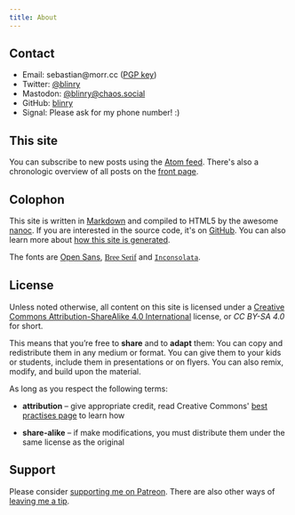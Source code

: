 ```yaml
---
title: About
---
```


## Contact

- Email: <span>s<span title="ihate@spam.com</span>">e</span>bastian</span>&#64;morr<i title="</i>mailto:">.</i>cc ([PGP key](http://pgp.mit.edu:11371/pks/lookup?op=vindex&search=0x457598F2A624F8B6))
- Twitter: [@blinry](https://twitter.com/blinry)
- Mastodon: [@blinry@chaos.social](https://chaos.social/@blinry)
- GitHub: [blinry](https://github.com/blinry)
- Signal: Please ask for my phone number! :)

## This site

You can subscribe to new posts using the [Atom feed](/feed/). There's also a chronologic overview of all posts on the [front page](/).

## Colophon

This site is written in [Markdown](http://daringfireball.net/projects/markdown/) and compiled to HTML5 by the awesome [nanoc](http://nanoc.ws). If you are interested in the source code, it's on [GitHub](https://github.com/blinry/morr.cc). You can also learn more about [how this site is generated](/how-to-blog-with-nanoc/).

The fonts are [Open Sans](https://en.wikipedia.org/wiki/Open_Sans), [<span style="font-family: Bree Serif">Bree Serif</span>](https://fonts.google.com/specimen/Bree+Serif) and [`Inconsolata`](http://www.levien.com/type/myfonts/inconsolata.html).

## License

Unless noted otherwise, all content on this site is licensed under a [Creative Commons Attribution-ShareAlike 4.0 International](https://creativecommons.org/licenses/by-sa/4.0/) license, or *CC BY-SA 4.0* for short.

This means that you’re free to **share** and to **adapt** them: You can copy and redistribute them in any medium or format. You can give them to your kids or students, include them in presentations or on flyers. You can also remix, modify, and build upon the material.

As long as you respect the following terms:

- **attribution** – give appropriate credit, read Creative Commons' [best practises page](https://wiki.creativecommons.org/wiki/Best_practices_for_attribution) to learn how

- **share-alike** – if make modifications, you must distribute them under the same license as the original

## Support

Please consider [supporting me on Patreon](http://patreon.com/blinry). There are also other ways of [leaving me a tip](/tip-jar/).
